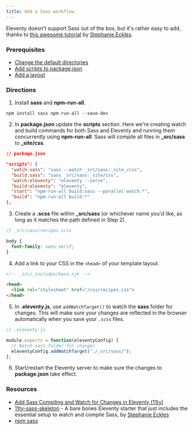 ```yaml
---
title: Add a Sass workflow
---
```


Eleventy doesn't support Sass out of the box, but it's rather easy to add, thanks to [this awesome tutorial](https://egghead.io/lessons/11ty-add-sass-compiling-and-watch-for-changes-in-eleventy-11ty) by [Stephanie Eckles](https://twitter.com/5t3ph).

### Prerequisites

* [Change the default directories](/recipes/change-the-default-directories/)
* [Add scripts to package.json](/recipes/add-scripts-to-package.json/)
* [Add a layout](/recipes/add-a-layout/)

### Directions

1. Install **sass** and **npm-run-all**.

```text
npm install sass npm-run-all --save-dev
```

2. In **package.json** update the **scripts** section. Here we're creating watch and build commands for both Sass and Eleventy and running them concurrently using **npm-run-all**. Sass will compile all files in **_src/sass** to **_site/css**.

```json
// package.json

"scripts": {
  "watch:sass": "sass --watch _src/sass:_site_/css",
  "build:sass": "sass _src/sass:_site/css",
  "watch:eleventy": "eleventy --serve",
  "build:eleventy": "eleventy",
  "start": "npm-run-all build:sass --parallel watch:*",
  "build": "npm-run-all build:*"
},
```

3. Create a **.scss** file within **_src/sass** (or whichever name you'd like, as long as it matches the path defined in Step 2).

```scss
// _src/sass/recipes.scss

body {
  font-family: sans-serif;
}
```

4. Add a link to your CSS in the `<head>` of your template layout.

```html
<!-- _src/_includes/base.njk -->

<head>
  <link rel="stylesheet" href="/css/recipes.css">
</head>
```

5. In **.eleventy.js**, use `addWatchTarget()` to watch the **sass** folder for changes. This will make sure your changes are reflected in the browser automatically when you save your `.scss` files.

```js
// .eleventy.js

module.exports = function(eleventyConfig) {
  // Watch sass folder for changes
  eleventyConfig.addWatchTarget("./_src/sass/");
};
```

6. Start/restart the Eleventy server to make sure the changes to **package.json** take effect.

### Resources

* [Add Sass Compiling and Watch for Changes in Eleventy (11ty)](https://egghead.io/lessons/11ty-add-sass-compiling-and-watch-for-changes-in-eleventy-11ty)
* [11ty-sass-skeleton](https://github.com/5t3ph/11ty-sass-skeleton) - A bare bones Eleventy starter that just includes the essential setup to watch and compile Sass, by [Stephanie Eckles](https://thinkdobecreate.com/)
* [npm sass](https://www.npmjs.com/package/sass)